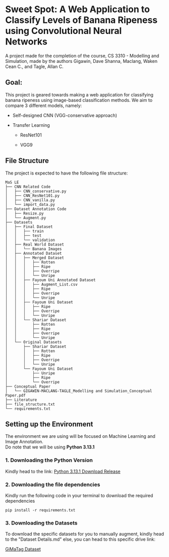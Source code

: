 # Sweet Spot: A Web Application to Classify Levels of Banana Ripeness using Convolutional Neural Networks

A project made for the completion of the course, CS 3310 - Modelling and Simulation, made by the authors Gigawin, Dave Shanna, Maclang, Waken Cean C., and Tagle, Allan C.

## Goal:

This project is geared towards making a web application for classifying banana ripeness using image-based classification methods. We aim to compare 3 different models, namely:

-   Self-designed CNN (VGG-conservative approach)

-   Transfer Learning

    -   ResNet101

    -   VGG9

## File Structure

The project is expected to have the following file structure:

```{txt}
MaS LE
├── CNN Related Code
│   ├── CNN_conservative.py
│   ├── CNN_ResNet101.py
│   ├── CNN_vanilla.py
│   └── import_data.py
├── Dataset Annotation Code
│   ├── Resize.py
│   └── Augment.py
├── Datasets
│   ├── Final Dataset
│   │   ├── train
│   │   ├── test
│   │   └── validation
│   ├── Real World Dataset
│   │   └── Banana Images
│   ├── Annotated Dataset
│   │   ├── Merged Dataset
│   │   │   ├── Rotten
│   │   │   ├── Ripe
│   │   │   ├── Overripe
│   │   │   └── Unripe
│   │   ├── Fayoum Uni Annotated Dataset
│   │   │   ├── Augment_List.csv
│   │   │   ├── Ripe
│   │   │   ├── Overripe
│   │   │   └── Unripe
│   │   ├── Fayoum Uni Dataset
│   │   │   ├── Ripe
│   │   │   ├── Overripe
│   │   │   └── Unripe
│   │   └── Shariar Dataset
│   │       ├── Rotten
│   │       ├── Ripe
│   │       ├── Overripe
│   │       └── Unripe
│   └── Original Datasets
│       ├── Shariar Dataset
│       │   ├── Rotten
│       │   ├── Ripe
│       │   ├── Overripe
│       │   └── Unripe
│       └── Fayoum Uni Dataset
│           ├── Unripe
│           ├── Ripe
│           └── Overripe
├── Conceptual Paper
│   └── GIGAWIN-MACLANG-TAGLE_Modelling and Simulation_Conceptual Paper.pdf
├── Literature
├── file_structure.txt
└── requirements.txt
```

## Setting up the Environment

The environment we are using will be focused on Machine Learning and Image Annotation.\
Do note that we will be using **Python 3.13.1**

### 1. Downloading the Python Version

Kindly head to the link: [Python 3.13.1 Download Release](https://www.python.org/downloads/release/python-3131/)

### 2. Downloading the file dependencies

Kindly run the following code in your terminal to download the required dependencies

```{python}
pip install -r requirements.txt
```

### 3. Downloading the Datasets

To download the specific datasets for you to manually augment, kindly head to the "Dataset Details.md" else, you can head to this specific drive link:

[GiMaTag Dataset](https://drive.google.com/drive/folders/1KPevtDtvTLYjyuAa00NRWERGVLXU0HNQ?usp=drive_link)